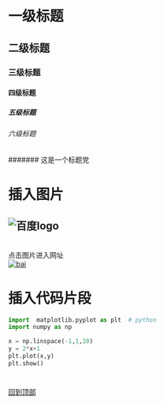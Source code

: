 # 一级标题
## 二级标题
### 三级标题
#### 四级标题
##### 五级标题
###### 六级标题
####### 这是一个标题党

# 插入图片
![](http://www.baidu.com/img/bdlogo.gif "百度logo")
---
<br>点击图片进入网址<br>
[![bai](http://www.baidu.com/img/bdlogo.gif "百度logo")](http://www.baidu.com)
<br>
# 插入代码片段
```python
import  matplotlib.pyplot as plt  # python
import numpy as np

x = np.linspace(-1,1,20)
y = 2*x+1
plt.plot(x,y)
plt.show()
```
# 
[回到顶部]( readme)
